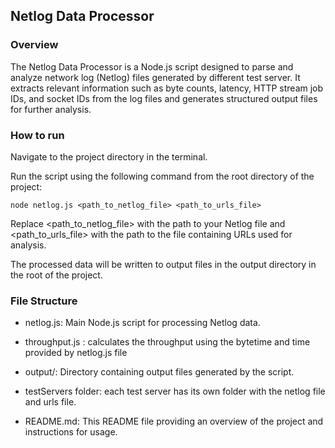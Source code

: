 ## **Netlog Data Processor**

### **Overview**

The Netlog Data Processor is a Node.js script designed to parse and analyze network log (Netlog) files generated by different test server. It extracts relevant information such as byte counts, latency, HTTP stream job IDs, and socket IDs from the log files and generates structured output files for further analysis.


### **How to run**

Navigate to the project directory in the terminal.

Run the script using the following command from the root directory of the project:

    node netlog.js <path_to_netlog_file> <path_to_urls_file>


Replace <path_to_netlog_file> with the path to your Netlog file and <path_to_urls_file> with the path to the file containing URLs used for analysis.

The processed data will be written to output files in the output directory in the root of the project.

### **File Structure**

 - netlog.js: Main Node.js script for processing Netlog data.

 - throughput.js : calculates the throughput using the bytetime and time provided by netlog.js file

 - output/: Directory containing output files generated by the script.

 - testServers folder: each test server has its own folder with the netlog file and urls file.

 - README.md: This README file providing an overview of the project and instructions for usage.
